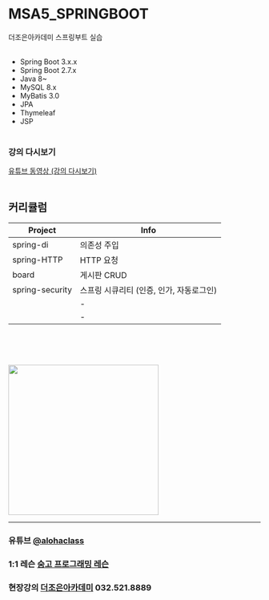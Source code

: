 # MSA5_SPRINGBOOT
더조은아카데미 스프링부트 실습
<br><br>

- Spring Boot 3.x.x
- Spring Boot 2.7.x
- Java 8~
- MySQL 8.x
- MyBatis 3.0
- JPA
- Thymeleaf
- JSP
<br><br>

### 강의 다시보기
<a href="https://www.youtube.com/@ALOHACLASS" target="_blank">유튜브 동영상 (강의 다시보기)</a>
<br><br>

## 커리큘럼

| Project | Info |
| ------ | ------ |
| spring-di | 의존성 주입 |
| spring-HTTP | HTTP 요청 |
| board | 게시판 CRUD |
| spring-security | 스프링 시큐리티 (인증, 인가, 자동로그인) |
|  | - |
|  | - |



<br><br><br>


<img src="https://i.imgur.com/CbuD3gl.png" width="300">


<hr>

### 유튜브 [@alohaclass](https://www.youtube.com/@alohaclass)

### 1:1 레슨 [숨고 프로그래밍 레슨](https://soomgo.com/profile/users/717340)

### 현장강의 [더조은아카데미](http://bu.tjoeun.co.kr/) 032.521.8889

